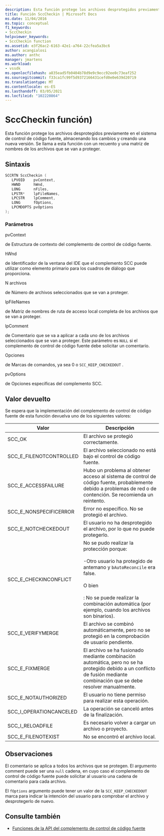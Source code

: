 ```yaml
---
description: Esta función protege los archivos desprotegidos previamente en el sistema de control de código fuente, almacenando los cambios y creando una nueva versión.
title: Función SccCheckin | Microsoft Docs
ms.date: 11/04/2016
ms.topic: conceptual
f1_keywords:
- SccCheckin
helpviewer_keywords:
- SccCheckin function
ms.assetid: e3f26ac2-6163-42e1-a764-22cfea5a3bc6
author: acangialosi
ms.author: anthc
manager: jmartens
ms.workload:
- vssdk
ms.openlocfilehash: a835ead5fb0404b78d9e9c9ecc92ee0c73eaf252
ms.sourcegitcommit: f33ca1fc99f5d9372166431cefd0e0e639d20719
ms.translationtype: MT
ms.contentlocale: es-ES
ms.lasthandoff: 03/05/2021
ms.locfileid: "102220864"
---
```

# <a name="scccheckin-function"></a>SccCheckin función)
Esta función protege los archivos desprotegidos previamente en el sistema de control de código fuente, almacenando los cambios y creando una nueva versión. Se llama a esta función con un recuento y una matriz de nombres de los archivos que se van a proteger.

## <a name="syntax"></a>Sintaxis

```cpp
SCCRTN SccCheckin (
   LPVOID    pvContext,
   HWND      hWnd,
   LONG      nFiles,
   LPSTR*    lpFileNames,
   LPCSTR    lpComment,
   LONG      fOptions,
   LPCMDOPTS pvOptions
);
```

### <a name="parameters"></a>Parámetros
 pvContext

de Estructura de contexto del complemento de control de código fuente.

 hWnd

de Identificador de la ventana del IDE que el complemento SCC puede utilizar como elemento primario para los cuadros de diálogo que proporciona.

 N archivos

de Número de archivos seleccionados que se van a proteger.

 lpFileNames

de Matriz de nombres de ruta de acceso local completa de los archivos que se van a proteger.

 lpComment

de Comentario que se va a aplicar a cada uno de los archivos seleccionados que se van a proteger. Este parámetro es `NULL` si el complemento de control de código fuente debe solicitar un comentario.

 Opciones

de Marcas de comandos, ya sea 0 o `SCC_KEEP_CHECKEDOUT` .

 pvOptions

de Opciones específicas del complemento SCC.

## <a name="return-value"></a>Valor devuelto
 Se espera que la implementación del complemento de control de código fuente de esta función devuelva uno de los siguientes valores:

|Valor|Descripción|
|-----------|-----------------|
|SCC_OK|El archivo se protegió correctamente.|
|SCC_E_FILENOTCONTROLLED|El archivo seleccionado no está bajo el control de código fuente.|
|SCC_E_ACCESSFAILURE|Hubo un problema al obtener acceso al sistema de control de código fuente, probablemente debido a problemas de red o de contención. Se recomienda un reintento.|
|SCC_E_NONSPECIFICERROR|Error no específico. No se protegió el archivo.|
|SCC_E_NOTCHECKEDOUT|El usuario no ha desprotegido el archivo, por lo que no puede protegerlo.|
|SCC_E_CHECKINCONFLICT|No se pudo realizar la protección porque:<br /><br /> -Otro usuario ha protegido de antemano y `bAutoReconcile` era false.<br /><br /> O bien<br /><br /> : No se puede realizar la combinación automática (por ejemplo, cuando los archivos son binarios).|
|SCC_E_VERIFYMERGE|El archivo se combinó automáticamente, pero no se protegió en la comprobación de usuario pendiente.|
|SCC_E_FIXMERGE|El archivo se ha fusionado mediante combinación automática, pero no se ha protegido debido a un conflicto de fusión mediante combinación que se debe resolver manualmente.|
|SCC_E_NOTAUTHORIZED|El usuario no tiene permiso para realizar esta operación.|
|SCC_I_OPERATIONCANCELED|La operación se canceló antes de la finalización.|
|SCC_I_RELOADFILE|Es necesario volver a cargar un archivo o proyecto.|
|SCC_E_FILENOTEXIST|No se encontró el archivo local.|

## <a name="remarks"></a>Observaciones
 El comentario se aplica a todos los archivos que se protegen. El argumento comment puede ser una `null` cadena, en cuyo caso el complemento de control de código fuente puede solicitar al usuario una cadena de comentario para cada archivo.

 El `fOptions` argumento puede tener un valor de la `SCC_KEEP_CHECKEDOUT` marca para indicar la intención del usuario para comprobar el archivo y desprotegerlo de nuevo.

## <a name="see-also"></a>Consulte también
- [Funciones de la API del complemento de control de código fuente](../extensibility/source-control-plug-in-api-functions.md)
